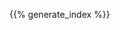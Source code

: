 <!--
.. title: index
.. slug: index
.. date: 2019-08-15 16:27:52 UTC+02:00
.. tags:
.. category:
.. description: index of all pages on the website
.. type: text
.. author: Xeverous
.. index_path: /
.. breadcrumb: False
.. pretty_url: False
-->

{{% generate_index %}}

